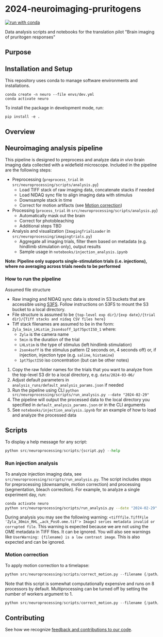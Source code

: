 # 2024-neuroimaging-pruritogens

[![run with conda](http://img.shields.io/badge/run%20with-conda-3EB049?labelColor=000000&logo=anaconda)](https://docs.conda.io/projects/miniconda/en/latest/)


Data analysis scripts and notebooks for the translation pilot "Brain imaging of pruritogen responses"

## Purpose


## Installation and Setup

This repository uses conda to manage software environments and installations.

```{bash}
conda create -n neuro --file envs/dev.yml
conda activate neuro
```

To install the package in development mode, run:

```{bash}
pip install -e .
```



## Overview

## Neuroimaging analysis pipeline

This pipeline is designed to preprocess and analyze data *in vivo* brain imaging data collected with a widefield microscope. Included in the pipeline are the following steps:

* Preprocessing (`preprocess_trial` in `src/neuroprocessing/scripts/analysis.py`)
    * Load TIFF stack of raw imaging data, concatenate stacks if needed
    * Load NIDAQ sync file to align imaging data with stimulus
    * Downsample stack in time
    * Correct for motion artifacts (see [Motion correction](#motion-correction))
* Processing (`process_trial` in `src/neuroprocessing/scripts/analysis.py`)
    * Automatically mask out the brain
    * Correct for photobleaching
    * Additional steps TBD
* Analysis and visualization (`ImagingTrialLoader` in `src/neuroprocessing/imagingtrials.py`)
    * Aggregate all imaging trials, filter them based on metadata (e.g. hindlimb stimulation only), output results
    * Sample usage in `notebooks/injection_analysis.ipynb`

**Note: Pipeline only supports single-stimulation trials (i.e. injections), where no averaging across trials needs to be performed**

### How to run the pipeline
Assumed file structure
* Raw imaging and NIDAQ sync data is stored in S3 buckets that are accessible using [S3FS](https://github.com/s3fs-fuse/s3fs-fuse). Follow instructions on S3FS to mount the S3 bucket to a local directory.
* File structure is assumed to be `{top-level exp dir}/{exp date}/{trial dir}/{Tiff stacks and nidaq CSV files here}`
* Tiff stack filenames are assumed to be in the form: `Zyla_5min_LHLstim_2son4soff_1pt75pctISO_1` where:
    * `Zyla` is the camera name
    * `5min` is the duration of the trial
    * `LHLstim` is the type of stimulus (left hindlimb stimulation)
    * `2son4soff` is the stimulus pattern (2 seconds on, 4 seconds off) or, if injection, injection type (e.g. `saline`, `histamine`)
    * `1pt75pctISO` iso concentration (but can be other notes)

1. Copy the raw folder names for the trials that you want to analyze from the top-level S3 dir to a local directory, e.g. `data/2024-03-06/`
2. Adjust default parameters in `analysis_runs/default_analysis_params.json` if needed
2. Run the pipeline using CLI `python src/neuroprocessing/scripts/run_analysis.py --date "2024-02-29"`
3. The pipeline will output the processed data to the local directory you specified in `default_analysis_params.json` or in the CLI arguments
4. See `notebooks/injection_analysis.ipynb` for an example of how to load and analyze the processed data

## Scripts

To display a help message for any script:
```python
python src/neuroprocessing/scripts/{script.py} --help
```

### Run injection analysis

To analyze injection imaging data, see `src/neuroprocessing/scripts/run_analysis.py`. The script includes steps for preprocessing (downsample, motion correction) and processing (segmentation, bleach correction). For example, to analyze a single experiment day, run:

```bash
conda activate neuro
python src/neuroprocessing/scripts/run_analysis.py --date "2024-02-29"
```

During analysis you may see the following warning: `<tifffile.TiffFile 'Zyla_30min_RHL_…ack_Pos0.ome.tif'> ImageJ series metadata invalid or corrupted file`. This warning is expected because we are not using the OME metadata in TIFF files. It can be ignored. You will also see warnings like `UserWarning: {filename} is a low contrast image`. This is also expected and can be ignored.

### Motion correction

To apply motion correction to a timelapse:
```python
python src/neuroprocessing/scripts/correct_motion.py --filename {/path/to/timelapse.ome.tif}
```

Note that this script is somewhat computationally expensive and runs on 8 processors by default. Multiprocessing can be turned off by setting the number of workers argument to 1.
```python
python src/neuroprocessing/scripts/correct_motion.py --filename {/path/to/timelapse.ome.tif} --num-workers 1
```


## Contributing

See how we recognize [feedback and contributions to our code](https://github.com/Arcadia-Science/arcadia-software-handbook/blob/main/guides-and-standards/guide-credit-for-contributions.md).
